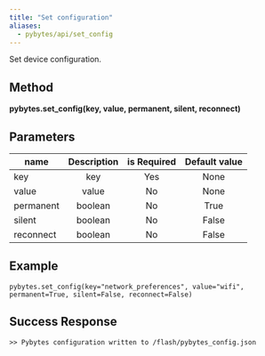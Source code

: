 ```yaml
---
title: "Set configuration"
aliases:
  - pybytes/api/set_config
---
```


  Set device configuration.

**Method**
----
**pybytes.set_config(key, value, permanent, silent, reconnect)**

**Parameters**
----
| name  | Description   | is Required    | Default value
| ------------- |:-------------:|:-------------:|:-------------:|
| key   | key  | Yes   | None |
| value   | value  | No   | None |
| permanent   | boolean  | No   | True |
| silent   | boolean  | No   | False |
| reconnect   | boolean  | No   | False |

**Example**
----
`pybytes.set_config(key="network_preferences", value="wifi", permanent=True, silent=False, reconnect=False)`

**Success Response**
----

```
>> Pybytes configuration written to /flash/pybytes_config.json
```
